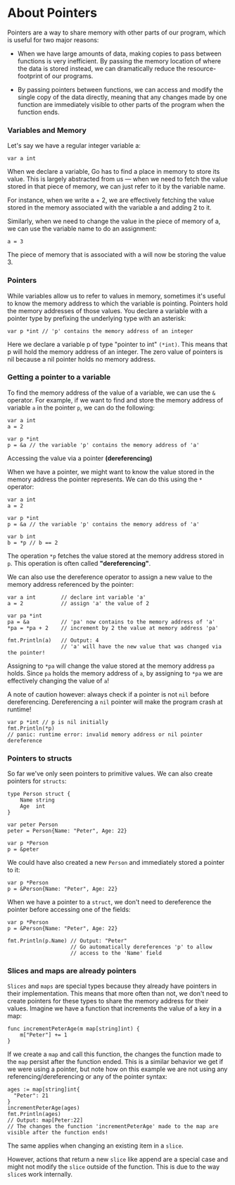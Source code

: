 # About Pointers

Pointers are a way to share memory with other parts of our program, which is useful for two major reasons:

- When we have large amounts of data, making copies to pass between functions is very inefficient. By passing the memory location of where the data is stored instead, we can dramatically reduce the resource-footprint of our programs.

- By passing pointers between functions, we can access and modify the single copy of the data directly, meaning that any changes made by one function are immediately visible to other parts of the program when the function ends.

### Variables and Memory

Let's say we have a regular integer variable a:

```var a int```

When we declare a variable, Go has to find a place in memory to store its value. This is largely abstracted from us — when we need to fetch the value stored in that piece of memory, we can just refer to it by the variable name.

For instance, when we write a + 2, we are effectively fetching the value stored in the memory associated with the variable a and adding 2 to it.

Similarly, when we need to change the value in the piece of memory of a, we can use the variable name to do an assignment:

```a = 3```

The piece of memory that is associated with a will now be storing the value 3.

### Pointers

While variables allow us to refer to values in memory, sometimes it's useful to know the memory address to which the variable is pointing. Pointers hold the memory addresses of those values. You declare a variable with a pointer type by prefixing the underlying type with an asterisk:
```
var p *int // 'p' contains the memory address of an integer
```
Here we declare a variable p of type "pointer to int" `(*int)`. This means that p will hold the memory address of an integer. The zero value of pointers is nil because a nil pointer holds no memory address.

### Getting a pointer to a variable

To find the memory address of the value of a variable, we can use the `&` operator. For example, if we want to find and store the memory address of variable `a` in the pointer `p`, we can do the following:
```
var a int
a = 2

var p *int
p = &a // the variable 'p' contains the memory address of 'a'
```

Accessing the value via a pointer **(dereferencing)**

When we have a pointer, we might want to know the value stored in the memory address the pointer represents. We can do this using the `*` operator:
```
var a int
a = 2

var p *int
p = &a // the variable 'p' contains the memory address of 'a'

var b int
b = *p // b == 2
```

The operation `*p` fetches the value stored at the memory address stored in `p`. This operation is often called **"dereferencing"**.

We can also use the dereference operator to assign a new value to the memory address referenced by the pointer:
```
var a int        // declare int variable 'a'
a = 2            // assign 'a' the value of 2

var pa *int
pa = &a          // 'pa' now contains to the memory address of 'a'
*pa = *pa + 2    // increment by 2 the value at memory address 'pa'

fmt.Println(a)   // Output: 4
                 // 'a' will have the new value that was changed via the pointer!
```

Assigning to `*pa` will change the value stored at the memory address `pa` holds. Since `pa` holds the memory address of `a`, by assigning to `*pa` we are effectively changing the value of `a`!

A note of caution however: always check if a pointer is not `nil` before dereferencing. Dereferencing a `nil` pointer will make the program crash at runtime!
```
var p *int // p is nil initially
fmt.Println(*p)
// panic: runtime error: invalid memory address or nil pointer dereference
```

### Pointers to structs

So far we've only seen pointers to primitive values. We can also create pointers for `structs`:
```
type Person struct {
    Name string
    Age  int
}

var peter Person
peter = Person{Name: "Peter", Age: 22}

var p *Person
p = &peter
```

We could have also created a new `Person` and immediately stored a pointer to it:
```
var p *Person
p = &Person{Name: "Peter", Age: 22}
```

When we have a pointer to a `struct`, we don't need to dereference the pointer before accessing one of the fields:
```
var p *Person
p = &Person{Name: "Peter", Age: 22}

fmt.Println(p.Name) // Output: "Peter"
                    // Go automatically dereferences 'p' to allow
                    // access to the 'Name' field
```

### Slices and maps are already pointers

`Slices` and `maps` are special types because they already have pointers in their implementation. This means that more often than not, we don't need to create pointers for these types to share the memory address for their values. Imagine we have a function that increments the value of a key in a map:
```
func incrementPeterAge(m map[string]int) {
	m["Peter"] += 1
}
```

If we create a `map` and call this function, the changes the function made to the `map` persist after the function ended. This is a similar behavior we get if we were using a pointer, but note how on this example we are not using any referencing/dereferencing or any of the pointer syntax:
```
ages := map[string]int{
  "Peter": 21
}
incrementPeterAge(ages)
fmt.Println(ages)
// Output: map[Peter:22]
// The changes the function 'incrementPeterAge' made to the map are visible after the function ends!
```

The same applies when changing an existing item in a `slice`.

However, actions that return a new `slice` like append are a special case and might not modify the `slice` outside of the function. This is due to the way `slice`s work internally.   